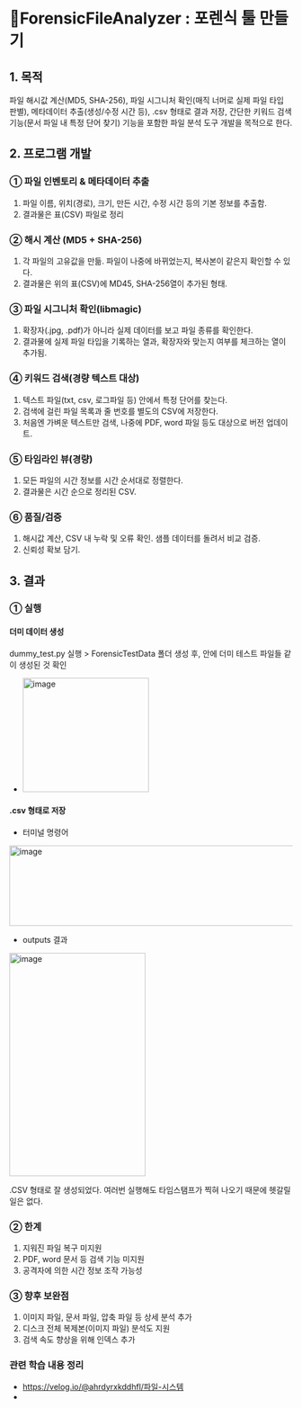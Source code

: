 # 💚ForensicFileAnalyzer : 포렌식 툴 만들기

## 1. 목적

파일 해시값 계산(MD5, SHA-256), 파일 시그니처 확인(매직 너머로 실제 파일 타입 판별), 메타데이터 추출(생성/수정 시간 등), .csv 형태로 결과 저장, 간단한 키워드 검색 기능(문서 파일 내 특정 단어 찾기) 기능을 포함한 파일 분석 도구 개발을 목적으로 한다.

## 2. 프로그램 개발

### ① 파일 인벤토리 & 메타데이터 추출

1. 파일 이름, 위치(경로), 크기, 만든 시간, 수정 시간 등의 기본 정보를 추출함.
2. 결과물은 표(CSV) 파일로 정리

### ② 해시 계산 (MD5 + SHA-256)

1. 각 파일의 고유값을 만듦. 파일이 나중에 바뀌었는지, 복사본이 같은지 확인할 수 있다.
2. 결과물은 위의 표(CSV)에 MD45, SHA-256열이 추가된 형태.

### ③ 파일 시그니처 확인(libmagic)

1. 확장자(.jpg, .pdf)가 아니라 실제 데이터를 보고 파일 종류를 확인한다.
2. 결과물에 실제 파일 타입을 기록하는 열과, 확장자와 맞는지 여부를 체크하는 열이 추가됨.

### ④ 키워드 검색(경량 텍스트 대상)

1. 텍스트 파일(txt, csv, 로그파일 등) 안에서 특정 단어를 찾는다.
2. 검색에 걸린 파일 목록과 줄 번호를 별도의 CSV에 저장한다.
3. 처음엔 가벼운 텍스트만 검색, 나중에 PDF, word 파일 등도 대상으로 버전 업데이트.

### ⑤ 타임라인 뷰(경량)

1. 모든 파일의 시간 정보를 시간 순서대로 정렬한다.
2. 결과물은 시간 순으로 정리된 CSV.

### ⑥ 품질/검증

1. 해시값 계산, CSV 내 누락 및 오류 확인. 샘플 데이터를 돌려서 비교 검증.
2. 신뢰성 확보 담기.

## 3. 결과

### ① 실행
#### 더미 데이터 생성
dummy_test.py 실행 > ForensicTestData 폴더 생성 후, 안에 더미 테스트 파일들 같이 생성된 것 확인
- <img width="224" height="203" alt="image" src="https://github.com/user-attachments/assets/a8417227-27cd-4a18-a0b4-d41337fa18ee" />

#### .csv 형태로 저장

- 터미널 명령어
<img width="586" height="143" alt="image" src="https://github.com/user-attachments/assets/4e06e6a6-fd38-4a5d-9c44-05276fe46e39" />

- outputs 결과
<img width="242" height="397" alt="image" src="https://github.com/user-attachments/assets/af66cfb4-6b06-442c-81da-5616e13021e0" />


.CSV 형태로 잘 생성되었다. 여러번 실행해도 타임스탬프가 찍혀 나오기 때문에 헷갈릴 일은 없다.

### ② 한계

1. 지워진 파일 복구 미지원
2. PDF, word 문서 등 검색 기능 미지원
3. 공격자에 의한 시간 정보 조작 가능성

### ③ 향후 보완점

1. 이미지 파일, 문서 파일, 압축 파일 등 상세 분석 추가
2. 디스크 전체 복제본(이미지 파일) 분석도 지원
3. 검색 속도 향상을 위해 인덱스 추가


### 관련 학습 내용 정리

- https://velog.io/@ahrdyrxkddhfl/파일-시스템
- 
